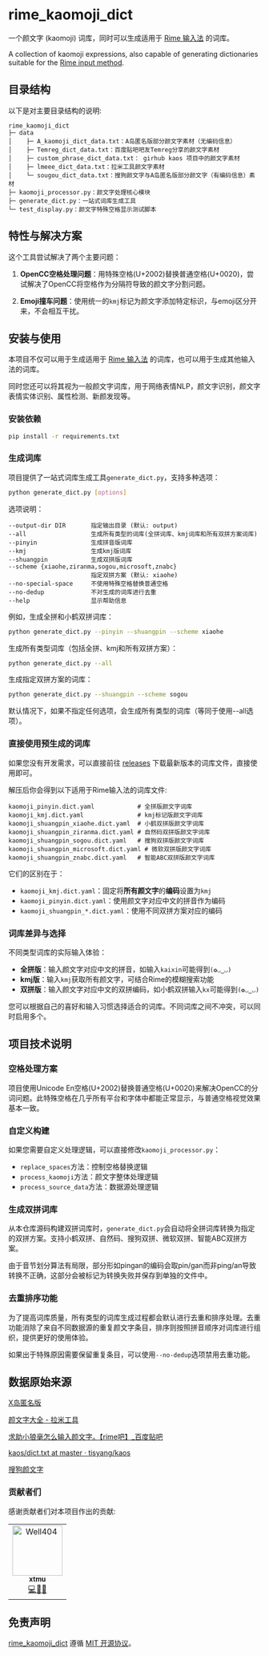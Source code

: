 # rime_kaomoji_dict

一个颜文字 (kaomoji) 词库，同时可以生成适用于 [Rime 输入法](https://rime.im/) 的词库。

A collection of kaomoji expressions, also capable of generating dictionaries suitable for the [Rime input method](https://rime.im/).

## 目录结构

以下是对主要目录结构的说明:

```
rime_kaomoji_dict
├─ data
│    ├─ A_kaomoji_dict_data.txt：A岛匿名版部分颜文字素材（无编码信息）
│    ├─ Temreg_dict_data.txt：百度贴吧吧友Temreg分享的颜文字素材
│    ├─ custom_phrase_dict_data.txt： girhub kaos 项目中的颜文字素材
│    ├─ lmeee_dict_data.txt：拉米工具颜文字素材
│    └─ sougou_dict_data.txt：搜狗颜文字与A岛匿名版部分颜文字（有编码信息）素材
├─ kaomoji_processor.py：颜文字处理核心模块
├─ generate_dict.py：一站式词库生成工具
└─ test_display.py：颜文字特殊空格显示测试脚本
```

## 特性与解决方案

这个工具尝试解决了两个主要问题：

1. **OpenCC空格处理问题**：用特殊空格(U+2002)替换普通空格(U+0020)，尝试解决了OpenCC将空格作为分隔符导致的颜文字分割问题。

2. **Emoji撞车问题**：使用统一的`kmj`标记为颜文字添加特定标识，与emoji区分开来，不会相互干扰。

## 安装与使用

本项目不仅可以用于生成适用于 [Rime 输入法](https://rime.im/) 的词库，也可以用于生成其他输入法的词库。

同时您还可以将其视为一般颜文字词库，用于网络表情NLP，颜文字识别，颜文字表情实体识别、属性检测、新颜发现等。

### 安装依赖

```bash
pip install -r requirements.txt
```

### 生成词库

项目提供了一站式词库生成工具`generate_dict.py`，支持多种选项：

```bash
python generate_dict.py [options]
```

选项说明：

```
--output-dir DIR       指定输出目录 (默认: output)
--all                  生成所有类型的词库(全拼词库、kmj词库和所有双拼方案词库)
--pinyin               生成拼音版词库
--kmj                  生成kmj版词库
--shuangpin            生成双拼版词库
--scheme {xiaohe,ziranma,sogou,microsoft,znabc}
                       指定双拼方案 (默认: xiaohe)
--no-special-space     不使用特殊空格替换普通空格
--no-dedup             不对生成的词库进行去重
--help                 显示帮助信息
```

例如，生成全拼和小鹤双拼词库：

```bash
python generate_dict.py --pinyin --shuangpin --scheme xiaohe
```

生成所有类型词库（包括全拼、kmj和所有双拼方案）：

```bash
python generate_dict.py --all
```

生成指定双拼方案的词库：

```bash
python generate_dict.py --shuangpin --scheme sogou
```

默认情况下，如果不指定任何选项，会生成所有类型的词库（等同于使用--all选项）。

### 直接使用预生成的词库

如果您没有开发需求，可以直接前往 [releases](https://github.com/aoguai/rime_kaomoji_dict/releases) 下载最新版本的词库文件，直接使用即可。

解压后你会得到以下适用于Rime输入法的词库文件:
```
kaomoji_pinyin.dict.yaml            # 全拼版颜文字词库
kaomoji_kmj.dict.yaml               # kmj标记版颜文字词库
kaomoji_shuangpin_xiaohe.dict.yaml  # 小鹤双拼版颜文字词库
kaomoji_shuangpin_ziranma.dict.yaml # 自然码双拼版颜文字词库
kaomoji_shuangpin_sogou.dict.yaml   # 搜狗双拼版颜文字词库
kaomoji_shuangpin_microsoft.dict.yaml # 微软双拼版颜文字词库
kaomoji_shuangpin_znabc.dict.yaml   # 智能ABC双拼版颜文字词库
```

它们的区别在于：

- `kaomoji_kmj.dict.yaml`：固定将**所有颜文字**的**编码**设置为`kmj`
- `kaomoji_pinyin.dict.yaml`：使用颜文字对应中文的拼音作为编码
- `kaomoji_shuangpin_*.dict.yaml`：使用不同双拼方案对应的编码

### 词库差异与选择

不同类型词库的实际输入体验：

- **全拼版**：输入颜文字对应中文的拼音，如输入`kaixin`可能得到`(✿◡‿◡)`
- **kmj版**：输入`kmj`获取所有颜文字，可结合Rime的模糊搜索功能
- **双拼版**：输入颜文字对应中文的双拼编码，如小鹤双拼输入`kx`可能得到`(✿◡‿◡)`

您可以根据自己的喜好和输入习惯选择适合的词库。不同词库之间不冲突，可以同时启用多个。

## 项目技术说明

### 空格处理方案

项目使用Unicode En空格(U+2002)替换普通空格(U+0020)来解决OpenCC的分词问题。此特殊空格在几乎所有平台和字体中都能正常显示，与普通空格视觉效果基本一致。

### 自定义构建

如果您需要自定义处理逻辑，可以直接修改`kaomoji_processor.py`：

- `replace_spaces`方法：控制空格替换逻辑
- `process_kaomoji`方法：颜文字整体处理逻辑
- `process_source_data`方法：数据源处理逻辑

### 生成双拼词库

从本仓库源码构建双拼词库时，`generate_dict.py`会自动将全拼词库转换为指定的双拼方案。支持小鹤双拼、自然码、搜狗双拼、微软双拼、智能ABC双拼方案。

由于音节划分算法有局限，部分形如pingan的编码会取pin/gan而非ping/an导致转换不正确，这部分会被标记为转换失败并保存到单独的文件中。

### 去重排序功能

为了提高词库质量，所有类型的词库生成过程都会默认进行去重和排序处理。去重功能消除了来自不同数据源的重复颜文字条目，排序则按照拼音顺序对词库进行组织，提供更好的使用体验。

如果出于特殊原因需要保留重复条目，可以使用`--no-dedup`选项禁用去重功能。

## 数据原始来源

[X岛匿名版](https://www.nmbxd1.com/Forum)

[颜文字大全 - 拉米工具](https://tool.lmeee.com/yanwenzi)

[求助小狼毫怎么输入颜文字。【rime吧】_百度贴吧](https://tieba.baidu.com/p/2357282768)

[kaos/dict.txt at master · tisyang/kaos](https://github.com/tisyang/kaos/blob/master/dict.txt)

[搜狗颜文字](https://pinyin.sogou.com/dict/ywz/?f=dict_index&ytype=24)

### 贡献者们
感谢贡献者们对本项目作出的贡献:
<!-- ALL-CONTRIBUTORS-LIST:START - Do not remove or modify this section -->
<!-- prettier-ignore-start -->
<!-- markdownlint-disable -->
<table>
  <tbody>
    <tr>
      <td align="center" valign="top" width="100%"><a href="https://github.com/xtmu"><img src="https://avatars.githubusercontent.com/u/90405292?v=4?s=100" width="100px;" alt="Well404"/><br /><sub><b>xtmu</b></sub></a><br /><a href="https://github.com/aoguai/rime_kaomoji_dict/commits/shuangpin?author=xtmu" title="Code">💻</a></a><a href="https://github.com/aoguai/rime_kaomoji_dict//issues?q=author:xtmu" title="Bug reports">🐛</a></a><a href="https://github.com/aoguai/rime_kaomoji_dict/commits/shuangpin?author=xtmu" title="Bug reports">🚧</a></td>
    </tr>
  </tbody>
</table>

<!-- markdownlint-restore -->
<!-- prettier-ignore-end -->

<!-- ALL-CONTRIBUTORS-LIST:END -->

## 免责声明
[rime_kaomoji_dict](https://github.com/aoguai/rime_kaomoji_dict) 遵循 [MIT 开源协议](https://github.com/aoguai/rime_kaomoji_dict/blob/master/LICENSE)。